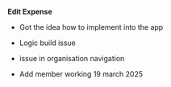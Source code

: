 ﻿**Edit Expense**

- Got the idea how to implement into the app
- Logic build issue
- issue in organisation navigation 

- Add member working 19 march 2025